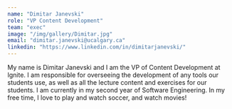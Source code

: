 ```yaml
---
name: "Dimitar Janevski"
role: "VP Content Development"
team: "exec"
image: "/img/gallery/Dimitar.jpg"
email: "dimitar.janevski@ucalgary.ca"
linkedin: "https://www.linkedin.com/in/dimitarjanevski/"
---
```


My name is Dimitar Janevski and I am the VP of Content Development at Ignite. I am responsible for overseeing the development of any tools our students use, as well as all the lecture content and exercises for our students. I am currently in my second year of Software Engineering. In my free time, I love to play and watch soccer, and watch movies!